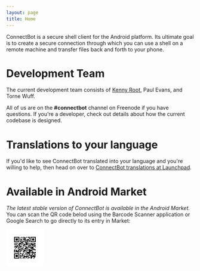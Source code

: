```yaml
---
layout: page
title: Home
---
```


ConnectBot is a secure shell client for the Android platform. Its ultimate goal is to create a secure connection through which you can use a shell on a remote machine and transfer files back and forth to your phone.

# Development Team

The current development team consists of [Kenny Root](https://the-b.org/), Paul Evans, and Torne Wuff.

All of us are on the <strong>#connectbot</strong> channel on Freenode if you have questions. If you're a developer, check out details about how the current codebase is designed.

# Translations to your language

If you'd like to see ConnectBot translated into your language and you're willing to help, then head on over to [ConnectBot translations at Launchpad](https://translations.launchpad.net/connectbot/trunk/+pots/fortune).

# Available in Android Market

*The latest stable version of ConnectBot is available in the Android Market.* You can scan the QR code belod using the Barcode Scanner application or Google Search to go directly to its entry in Market:

<img src="/images/qr-code.png" />
